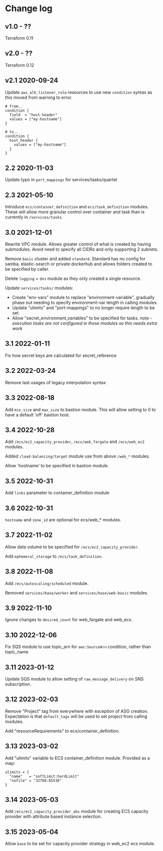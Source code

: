 # Change log

## v1.0 - ??

Terraform 0.11

## v2.0 - ??

Terraform 0.12

## v2.1 2020-09-24

Update `aws_alb_listener_rule` resources to use new `condition` syntax as this moved from warning to error.

```hcl
# from..
condition {
  field  = "host-header"
  values = ["my-hostname"]
}

# to..
condition {
  host_header {
    values = ["my-hostname"]
  }
}
```

## 2.2 2020-11-03

Update typo in `port_mappings` for services/tasks/quartet

## 2.3 2021-05-10

Introduce `ecs/container_definition` and `ecs/task_definition` modules. These will allow more granular control over container and task than is currently in `/services/tasks`.

## 3.0 2021-12-01

Rewrite VPC module. Allows greater control of what is created by having submodules. Avoid need to specify all CIDRs and only supporting 2 subnets.

Remove `basic` cluster and added `standard`. Standard has no config for samba, elastic-search or private dockerhub and allows folders created to be specified by caller.

Delete `logging` + `dns` module as they only created a single resource.

Update `services/tasks/` modules:
* Create "env-vars" module to replace "environment-variable", gradually phase out needing to specify environment-var length in calling modules.
* Update "ulimits" and "port-mappings" to no longer require length to be set.
* Allow "secret_environment_variables" to be specified for tasks. _note - execution tasks are not configured in these modules so this needs extra work_

## 3.1 2022-01-11

Fix how secret keys are calculated for secret_reference

## 3.2 2022-03-24

Remove last usages of legacy interpolation syntax

## 3.3 2022-08-18

Add `min_size` and `max_size` to bastion module. This will allow setting to 0 to have a default 'off' bastion host.

## 3.4 2022-10-28

Add `/ecs/ec2_capacity_provider`, `/ecs/web_fargate` and `/ecs/web_ec2` modules.

Added `/load-balancing/target` module use from above `/web_*` modules.

Allow 'hostname' to be specified in bastion module.

## 3.5 2022-10-31

Add `links` parameter to container_definition module

## 3.6 2022-10-31

`hostname` and `zone_id` are optional for ecs/web_* modules.

## 3.7 2022-11-02

Allow data volume to be specified for `/ecs/ec2_capacity_provider`.

Add `ephemeral_storage` to `/ecs/task_definition`.

## 3.8 2022-11-08

Add `/ecs/autoscaling/scheduled` module.

Removed `services/base/worker` and `services/base/web-basic` modules.

## 3.9 2022-11-10

Ignore changes to `desired_count` for web_fargate and web_ecs.

## 3.10 2022-12-06

Fix SQS module to use topic_arn for `aws:SourceArn` condition, rather than topic_name

## 3.11 2023-01-12

Update SQS module to allow setting of `raw_message_delivery` on SNS subscription.

## 3.12 2023-02-03

Remove "Project" tag from everywhere with exception of ASG creation. Expectation is that `default_tags` will be used to set project from calling modules.

Add "resourceRequirements" to ecs/container_definition.

## 3.13 2023-03-02

Add "ulimits" variable to ECS container_definition module. Provided as a map:

```
ulimits = {
  "name"   = "softLimit:hardLimit"
  "nofile" = "32768:65536"
}
```

## 3.14 2023-05-03

Add `/ecs/ec2_capacity_provider_abs` module for creating ECS capacity provider with attribute based instance selection.

## 3.15 2023-05-04

Allow `base` to be set for capacity provider strategy in web_ec2 ecs module.